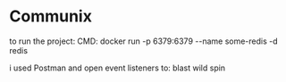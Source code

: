 # Communix

to run the project:
CMD:
docker run -p 6379:6379 --name some-redis -d redis

i used Postman and open event listeners to:
blast
wild
spin
